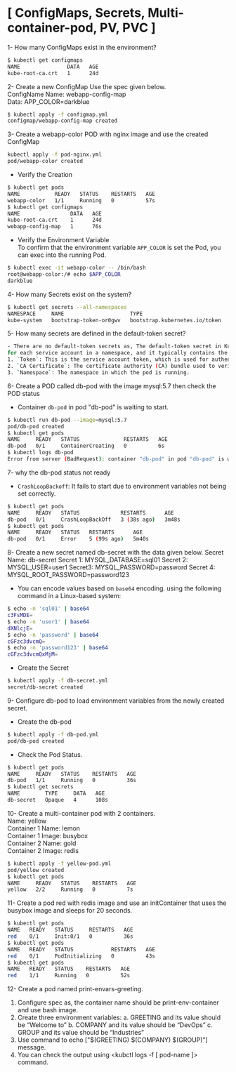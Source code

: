 # [ ConfigMaps, Secrets, Multi-container-pod, PV, PVC ]

1- How many ConfigMaps exist in the environment?
```bash
$ kubectl get configmaps
NAME               DATA   AGE
kube-root-ca.crt   1      24d
```
2- Create a new ConfigMap Use the spec given below.  
ConfigName Name: webapp-config-map  
Data: APP_COLOR=darkblue  
```bash
$ kubectl apply -f configmap.yml
configmap/webapp-config-map created
```
3- Create a webapp-color POD with nginx image and use the created ConfigMap
```bash
kubectl apply -f pod-nginx.yml
pod/webapp-color created
```
- Verify the Creation
```bash
$ kubectl get pods
NAME           READY   STATUS    RESTARTS   AGE
webapp-color   1/1     Running   0          57s
$ kubectl get configmaps
NAME                DATA   AGE
kube-root-ca.crt    1      24d
webapp-config-map   1      76s
```
- Verify the Environment Variable  
To confirm that the environment variable `APP_COLOR` is set the Pod, you can exec into the running Pod.
```bash
$ kubectl exec -it webapp-color -- /bin/bash
root@webapp-color:/# echo $APP_COLOR
darkblue
```
4- How many Secrets exist on the system?
```bash
$ kubectl get secrets --all-namespaces
NAMESPACE     NAME                     TYPE                            DATA   AGE
kube-system   bootstrap-token-or0gwv   bootstrap.kubernetes.io/token   5      24d
```
5- How many secrets are defined in the default-token secret?
```bash
- There are no default-token secrets as, The default-token secret in Kubernetes is automatically created
for each service account in a namespace, and it typically contains the following:    
1. `Token`: This is the service account token, which is used for authenticating to the Kubernetes API server.
2. `CA Certificate`: The certificate authority (CA) bundle used to verify the API server’s certificate.
3. `Namespace`: The namespace in which the pod is running.
```  
6- Create a POD called db-pod with the image mysql:5.7 then check the POD status
- Container `db-pod` in pod "db-pod" is waiting to start.
```bash
$ kubectl run db-pod --image=mysql:5.7
pod/db-pod created
$ kubectl get pods
NAME     READY   STATUS              RESTARTS   AGE
db-pod   0/1     ContainerCreating   0          6s
$ kubectl logs db-pod
Error from server (BadRequest): container "db-pod" in pod "db-pod" is waiting to start: ContainerCreating
```
7- why the db-pod status not ready
- `CrashLoopBackoff`: It fails to start due to environment variables not being set correctly.
```bash
$ kubectl get pods
NAME     READY   STATUS             RESTARTS      AGE
db-pod   0/1     CrashLoopBackOff   3 (38s ago)   3m48s
$ kubectl get pods
NAME     READY   STATUS   RESTARTS      AGE
db-pod   0/1     Error    5 (99s ago)   5m40s
```
8- Create a new secret named db-secret with the data given below.
Secret Name: db-secret
Secret 1: MYSQL_DATABASE=sql01
Secret 2: MYSQL_USER=user1
Secret3: MYSQL_PASSWORD=password
Secret 4: MYSQL_ROOT_PASSWORD=password123  

- You can encode values based on `base64` encoding. using the following command in a Linux-based system:
```bash
$ echo -n 'sql01' | base64
c3FsMDE=
$ echo -n 'user1' | base64
dXNlcjE=
$ echo -n 'password' | base64
cGFzc3dvcmQ=
$ echo -n 'password123' | base64
cGFzc3dvcmQxMjM=
```
- Create the Secret
```bash
$ kubectl apply -f db-secret.yml
secret/db-secret created
```
9- Configure db-pod to load environment variables from the newly created secret.
- Create the db-pod
```bash
$ kubectl apply -f db-pod.yml
pod/db-pod created
```
- Check the Pod Status.
```bash
$ kubectl get pods
NAME     READY   STATUS    RESTARTS   AGE
db-pod   1/1     Running   0          36s
$ kubectl get secrets
NAME        TYPE     DATA   AGE
db-secret   Opaque   4      108s
```
10- Create a multi-container pod with 2 containers.  
Name: yellow  
Container 1 Name: lemon  
Container 1 Image: busybox  
Container 2 Name: gold  
Container 2 Image: redis  
```bash
$ kubectl apply -f yellow-pod.yml
pod/yellow created
$ kubectl get pods
NAME     READY   STATUS    RESTARTS   AGE
yellow   2/2     Running   0          7s
```
11- Create a pod red with redis image and use an initContainer that uses the busybox image and sleeps for 20 seconds.
```bash
$ kubectl get pods
NAME   READY   STATUS     RESTARTS   AGE
red    0/1     Init:0/1   0          36s
$ kubectl get pods
NAME   READY   STATUS            RESTARTS   AGE
red    0/1     PodInitializing   0          43s
$ kubectl get pods
NAME   READY   STATUS    RESTARTS   AGE
red    1/1     Running   0          52s
```
12- Create a pod named print-envars-greeting.
   1. Configure spec as, the container name should be print-env-container and use bash image.
   2. Create three environment variables:
       a. GREETING and its value should be “Welcome to”
       b. COMPANY and its value should be “DevOps”
       c. GROUP and its value should be “Industries”
  3. Use command to echo ["$(GREETING) $(COMPANY) $(GROUP)"] message.
  4. You can check the output using <kubctl logs -f [ pod-name ]> command.
